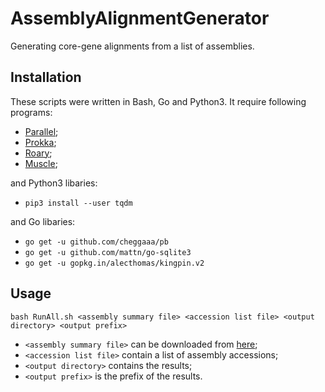 # AssemblyAlignmentGenerator
Generating core-gene alignments from a list of assemblies.

## Installation
These scripts were written in Bash, Go and Python3. It require following programs:
* [Parallel](https://www.gnu.org/software/parallel/);
* [Prokka](https://github.com/tseemann/prokka);
* [Roary](https://github.com/sanger-pathogens/Roary);
* [Muscle](https://www.drive5.com/muscle);

and Python3 libaries:
* `pip3 install --user tqdm`

and Go libaries:
* `go get -u github.com/cheggaaa/pb`
* `go get -u github.com/mattn/go-sqlite3`
* `go get -u gopkg.in/alecthomas/kingpin.v2`

## Usage
`bash RunAll.sh <assembly summary file> <accession list file> <output directory> <output prefix>`
  * `<assembly summary file>` can be downloaded from [here](ftp://ftp.ncbi.nlm.nih.gov/genomes/refseq/assembly_summary_refseq.txt);
  * `<accession list file>` contain a list of assembly accessions;
  * `<output directory>` contains the results;
  * `<output prefix>` is the prefix of the results.
